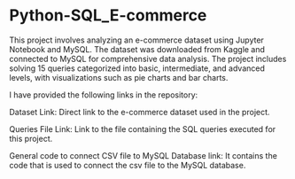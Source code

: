 # Python-SQL_E-commerce
This project involves analyzing an e-commerce dataset using Jupyter Notebook and MySQL. The dataset was downloaded from Kaggle and connected to MySQL for comprehensive data analysis. The project includes solving 15 queries categorized into basic, intermediate, and advanced levels, with visualizations such as pie charts and bar charts.



I have provided the following links in the repository:

Dataset Link: Direct link to the e-commerce dataset used in the project.

Queries File Link: Link to the file containing the SQL queries executed for this project.

General code to connect CSV file to MySQL Database link: It contains the code that is used to connect the csv file to the MySQL database.
